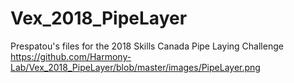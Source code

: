 # Vex_2018_PipeLayer
Prespatou's files for the 2018 Skills Canada Pipe Laying Challenge
https://github.com/Harmony-Lab/Vex_2018_PipeLayer/blob/master/images/PipeLayer.png
